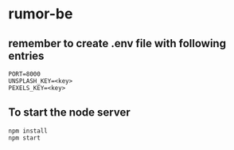 # rumor-be

## remember to create .env file with following entries

```
PORT=8000
UNSPLASH_KEY=<key>
PEXELS_KEY=<key>
```
## To start the node server 
```
npm install
npm start
```
